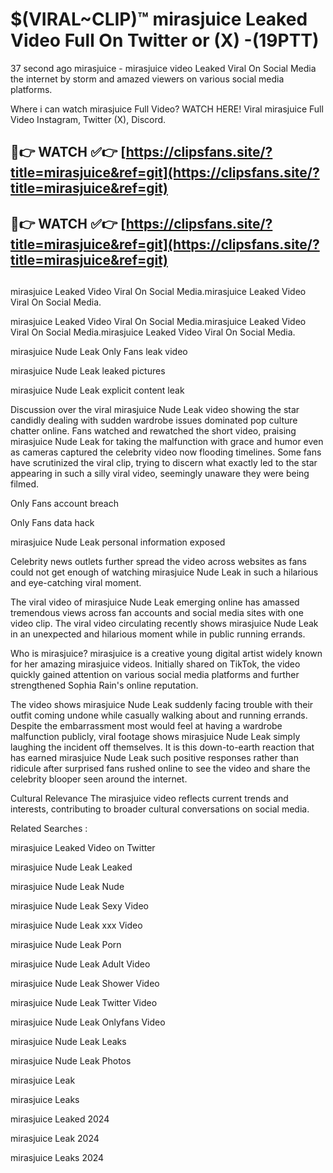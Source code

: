 # $(VIRAL~CLIP)™ mirasjuice Leaked Video Full On Twitter or (X) -(19PTT)
37 second ago mirasjuice - mirasjuice video Leaked Viral On Social Media the internet by storm and amazed viewers on various social media platforms.

Where i can watch mirasjuice Full Video? WATCH HERE! Viral mirasjuice Full Video Instagram, Twitter (X), Discord.

## 🔴👉 WATCH ✅👉 [https://clipsfans.site/?title=mirasjuice&ref=git](https://clipsfans.site/?title=mirasjuice&ref=git)
## 🔴👉 WATCH ✅👉 [https://clipsfans.site/?title=mirasjuice&ref=git](https://clipsfans.site/?title=mirasjuice&ref=git)
##
mirasjuice Leaked Video Viral On Social Media.mirasjuice Leaked Video Viral On Social Media.

mirasjuice Leaked Video Viral On Social Media.mirasjuice Leaked Video Viral On Social Media.mirasjuice Leaked Video Viral On Social Media.

mirasjuice Nude Leak Only Fans leak video

mirasjuice Nude Leak leaked pictures

mirasjuice Nude Leak explicit content leak

Discussion over the viral mirasjuice Nude Leak video showing the star candidly dealing with sudden wardrobe issues dominated pop culture chatter online. Fans watched and rewatched the short video, praising mirasjuice Nude Leak for taking the malfunction with grace and humor even as cameras captured the celebrity video now flooding timelines. Some fans have scrutinized the viral clip, trying to discern what exactly led to the star appearing in such a silly viral video, seemingly unaware they were being filmed.


Only Fans account breach

Only Fans data hack

mirasjuice Nude Leak personal information exposed

Celebrity news outlets further spread the video across websites as fans could not get enough of watching mirasjuice Nude Leak in such a hilarious and eye-catching viral moment.


The viral video of mirasjuice Nude Leak emerging online has amassed tremendous views across fan accounts and social media sites with one video clip. The viral video circulating recently shows mirasjuice Nude Leak in an unexpected and hilarious moment while in public running errands.


Who is mirasjuice? mirasjuice is a creative young digital artist widely known for her amazing mirasjuice videos. Initially shared on TikTok, the video quickly gained attention on various social media platforms and further strengthened Sophia Rain's online reputation.

The video shows mirasjuice Nude Leak suddenly facing trouble with their outfit coming undone while casually walking about and running errands. Despite the embarrassment most would feel at having a wardrobe malfunction publicly, viral footage shows mirasjuice Nude Leak simply laughing the incident off themselves. It is this down-to-earth reaction that has earned mirasjuice Nude Leak such positive responses rather than ridicule after surprised fans rushed online to see the video and share the celebrity blooper seen around the internet.

Cultural Relevance The mirasjuice video reflects current trends and interests, contributing to broader cultural conversations on social media.

Related Searches :

mirasjuice Leaked Video on Twitter

mirasjuice Nude Leak Leaked

mirasjuice Nude Leak Nude

mirasjuice Nude Leak Sexy Video

mirasjuice Nude Leak xxx Video

mirasjuice Nude Leak Porn

mirasjuice Nude Leak Adult Video

mirasjuice Nude Leak Shower Video

mirasjuice Nude Leak Twitter Video

mirasjuice Nude Leak Onlyfans Video

mirasjuice Nude Leak Leaks

mirasjuice Nude Leak Photos

mirasjuice Leak

mirasjuice Leaks

mirasjuice Leaked 2024

mirasjuice Leak 2024

mirasjuice Leaks 2024
